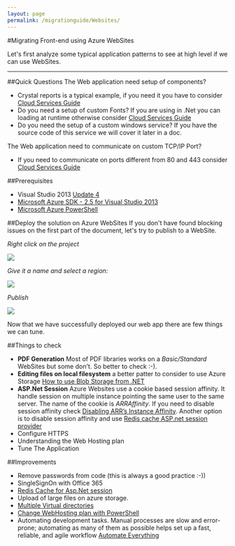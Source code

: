 ```yaml
---
layout: page
permalink: /migrationguide/Websites/
---
```



#Migrating Front-end using Azure WebSites


Let's first analyze some typical application patterns to see at high level if we can use WebSites.


-----
##Quick Questions
The Web application need setup of components?

- Crystal reports is a typical example, if you need it you have to consider [Cloud Services Guide](/migrationguide/cloud-services/)
- Do you need a setup of custom Fonts? If you are using in .Net you can loading at runtime otherwise consider [Cloud Services Guide](/migrationguide/cloud-services/)
- Do you need the setup of a custom windows service? If you have the source code of this service we will cover it later in a doc. 

The Web application need to communicate on custom TCP/IP Port?

- If you need to communicate on ports different from 80 and 443 consider [Cloud Services Guide](/migrationguide/cloud-services/)


##Prerequisites
- Visual Studio 2013 [Update 4](http://www.microsoft.com/en-us/download/details.aspx?id=44921)
- [Microsoft Azure SDK - 2.5 for Visual Studio 2013](http://go.microsoft.com/fwlink/p/?linkid=323510&clcid=0x409)
- [Microsoft Azure PowerShell](http://go.microsoft.com/?linkid=9811175&clcid=0x409)

##Deploy the solution on Azure WebSites
If you don't have found blocking issues on the first part of the document, let's try to publish to a WebSite.

*Right click on the project*

![](http://www.gabrielecastellani.it/images/WebSites-publish.png)

*Give it a name and select a region:*

![](http://www.gabrielecastellani.it/images/WebSites-publish1.png)

*Publish*

![](http://www.gabrielecastellani.it/images/WebSites-publish2.png)

Now that we have successfully deployed our web app there are few things we can tune.

##Things to check
- **PDF Generation** Most of PDF libraries works on a _Basic/Standard_ WebSites but some don't. So better to check :-).
- **Editing files on local filesystem** a better patter to consider to use Azure Storage [How to use Blob Storage from .NET ](http://azure.microsoft.com/en-us/documentation/articles/storage-dotnet-how-to-use-blobs/)
- **ASP.Net Session** Azure Websites use a cookie based session affinity. It handle session on multiple instance pointing the same user to the same server. The name of the cookie is *ARRAffinity*. If you need to disable session affinity check [Disabling ARR’s Instance Affinity](http://azure.microsoft.com/blog/2013/11/18/disabling-arrs-instance-affinity-in-windows-azure-web-sites/). Another option is to disable session affinity and use [Redis cache ASP.net session provider](http://azure.microsoft.com/it-it/documentation/articles/cache-dotnet-how-to-use-azure-redis-cache/#store-session) 
- Configure HTTPS
- Understanding the Web Hosting plan
- Tune The Application

##Improvements
- Remove passwords from code (this is always a good practice :-))
- SingleSignOn with Office 365
- [Redis Cache for Asp.Net session](http://azure.microsoft.com/it-it/documentation/articles/cache-dotnet-how-to-use-azure-redis-cache/#store-session)
- Upload of large files on azure storage. 
- [Multiple Virtual directories](http://blogs.msdn.com/b/tomholl/archive/2014/09/22/deploying-multiple-virtual-directories-to-a-single-azure-website.aspx)
- [Change WebHosting plan with PowerShell](http://stackoverflow.com/questions/24892220/change-azure-website-web-hosting-plan-mode-using-powershell)
-  Automating development tasks. Manual processes are slow and error-prone; automating as many of them as possible helps set up a fast, reliable, and agile workflow [Automate Everything](http://www.asp.net/aspnet/overview/developing-apps-with-windows-azure/building-real-world-cloud-apps-with-windows-azure/automate-everything)

